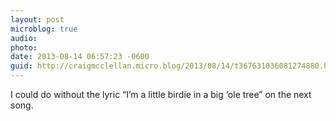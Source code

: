 ```yaml
---
layout: post
microblog: true
audio: 
photo: 
date: 2013-08-14 06:57:23 -0600
guid: http://craigmcclellan.micro.blog/2013/08/14/t367631036081274880.html
---
```

I could do without the lyric “I’m a little birdie in a big ‘ole tree” on the next song.
